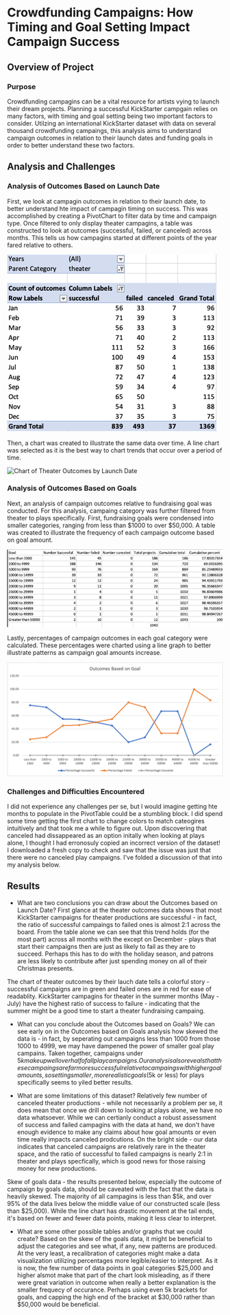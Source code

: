 # Crowdfunding Campaigns: How Timing and Goal Setting Impact Campaign Success

## Overview of Project

### Purpose
Crowdfunding campagins can be a vital resource for artists vying to launch their dream projects.  Planning a successful KickStarter campgain relies on many factors, with timing and goal setting being two important factors to consider.  Utilzing an international KickStarter dataset  with data on several thousand crowdfunding campaings, this analysis aims to understand campaign outcomes in relation to their launch dates and funding goals in order to better understand these two factors.   

## Analysis and Challenges

### Analysis of Outcomes Based on Launch Date
First, we look at campagin outcomes in relation to their launch date, to better understand hte impact of campagin timing on success.  This was accomplished by creating a PivotChart to filter data by time and campaign type.  Once filtered to only display theater campagins, a table was constructed to look at outcomes (successful, failed, or canceled) across months.  This tells us how campagins started at different points of the year fared relative to others.

![Table of Theater Outcomes by Launch Date](/resources/Theater_Outcomes_by_Launch_Date_Table.png)

Then, a chart was created to illustrate the same data over time.  A line chart was selected as it is the best way to chart trends that occur over a period of time.

![Chart of Theater Outcomes by Launch Date](/resources/Theater_Outcomes_vs_Lanch.png)

### Analysis of Outcomes Based on Goals
Next, an analysis of campaign outcomes relative to fundraising goal was conducted.  For this analysis, campaing category was further filtered from theater to plays specifically.  First, fundraising goals were condensed into smaller categories, ranging from less than $1000 to over $50,000.  A table was created to illustrate the frequency of each campaign outcome based on goal amount.

![Table of Play Outcomes Based on Goal](/resources/Outcomes_vs_Goal_Table.png)

Lastly, percentages of campaign outcomes in each goal category were calculated.  These percentages were charted using a line graph to better illustrate patterns as campaign goal amounts increase.

![Chart of Play Outcomes Based on Goal](/resources/Outcomes_vs_Goals.png)

### Challenges and Difficulties Encountered
I did not experience any challenges per se, but I would imagine getting hte months to populate in the PivotTable could be a stumbling block.  I did spend some time getting the first chart to change colors to match cateogires intuitively and that took me a while to figure out.  Upon discovering that canceled had dissappeared as an option initally when looking at plays alone, I thought I had erronosuly copied an incorrect version of the dataset! I downloaded a fresh copy to check and saw that the issue was just that there were no canceled play campaigns.  I've folded a discussion of that into my analysis below.  

## Results

- What are two conclusions you can draw about the Outcomes based on Launch Date?
First glance at the theater outcomes data shows that most KickStarter campaigns for theater productions are successful - in fact, the ratio of successful campaings to failed ones is almost 2:1 across the board.  From the table alone we can see that this trend holds (for the most part) across all months with the except on December - plays that start their campaigns then are just as likely to fail as they are to succeed.  Perhaps this has to do with the holiday season, and patrons are less likely to contribute after just spending money on all of their Christmas presents.

The chart of theater outcomes by their lauch date tells a colorful story - successful campaigns are in green and failed ones are in red for ease of readablity.  KickStarter campagins for theater in the summer months (May - July) have the highest ratio of success to failure - indicating that the summer might be a good time to start a theater fundraising campaing.  

- What can you conclude about the Outcomes based on Goals?
We can see early on in the Outcomes based on Goals analysis how skewed the data is - in fact, by seperating out campaigns less than 1000 from those 1000 to 4999, we may have dampened the power of smaller goal play campains.  Taken together, campaigns under $5k make up well over half of all play campaigns.  Our analysis also reveals that these campaings are far more successful relative to campaings with higher goal amounts, so setting smaller, more realistic goals ($5k or less) for plays specifically seems to yiled better results.

- What are some limitations of this dataset?
Relatively few number of canceled theater productions - while not necessarily a problem per se, it does mean that once we drill down to looking at plays alone, we have no data whatsoever.  While we can certianly conduct a robust assessment of success and failed campagins with the data at hand, we don't have enough evidence to make any claims about how goal amounts or even time really impacts canceled prodcutions.  On the bright side - our data indicates that canceled campaigns are relatively rare in the theater space, and the ratio of successful to failed campaigns is nearly 2:1 in theater and plays specfically, which is good news for those raising money for new productions.  

Skew of goals data - the results presented below, especially the outcome of campaign by goals data, should be caveated with the fact that the data is heavily skewed.  The majority of all campagins is less than $5k, and over 95% of the data lives below the middle value of our constructed scale (less than $25,000).  While the line chart has drastic movement at the tail ends, it's based on fewer and fewer data points, making it less clear to interpret.  

- What are some other possible tables and/or graphs that we could create?
Based on the skew of the goals data, it might be beneficial to adjust the categories and see what, if any, new patterns are produced.  At the very least, a recalibration of categories might make a data visualization utilizing percentages more legible/easier to interpret.  As it is now, the few number of data points in goal categories $25,000 and higher alsmot make that part of the chart look misleading, as if there were great variation in outcome when really a better explanation is the smaller frequecy of occurance.  Perhaps using even 5k brackets for goals, and capping the high end of the bracket at $30,000 rather than $50,000 would be beneficial. 
